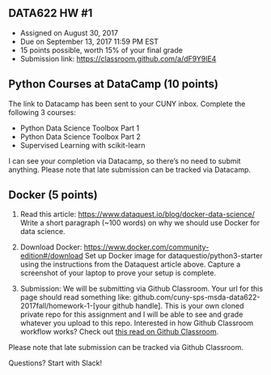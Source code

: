 ## DATA622 HW #1
- Assigned on August 30, 2017
- Due on September 13, 2017 11:59 PM EST
- 15 points possible, worth 15% of your final grade
- Submission link: https://classroom.github.com/a/dF9Y9lE4


## Python Courses at DataCamp (10 points)

The link to Datacamp has been sent to your CUNY inbox.  Complete the following 3 courses:
- Python Data Science Toolbox Part 1
- Python Data Science Toolbox Part 2
- Supervised Learning with scikit-learn

I can see your completion via Datacamp, so there’s no need to submit anything. Please note that late submission can be tracked via Datacamp.



## Docker (5 points)

1. Read this article:
https://www.dataquest.io/blog/docker-data-science/
Write a short paragraph (~100 words) on why we should use Docker for data science.  

2. Download Docker: 
https://www.docker.com/community-edition#/download
Set up Docker image for dataquestio/python3-starter using the instructions from the Dataquest article above.  Capture a screenshot of your laptop to prove your setup is complete.

3. Submission:
We will be submitting via Github Classroom.  Your url for this page should read something like: github.com/cuny-sps-msda-data622-2017fall/homework-1-[your github handle].  This is your own cloned private repo for this assignment and I will be able to see and grade whatever you upload to this repo.  Interested in how Github Classroom workflow works?  Check out [this read on Github Classroom](https://github.com/blog/2387-learn-by-doing-at-cal-poly-with-github-and-raspberry-pi).  

Please note that late submission can be tracked via Github Classroom.



Questions?  Start with Slack!
